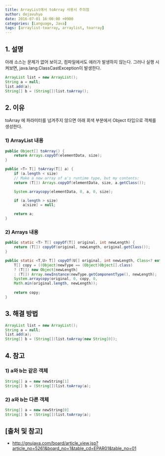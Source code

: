 ```yaml
---
title: ArrayList에서 toArray 사용시 주의점
author: dejavuhyo
date: 2016-07-01 16:00:00 +0900
categories: [Language, Java]
tags: [arraylist-toarray, arraylist, toarray]
---
```


## 1. 설명
아래 소스는 문제가 없어 보이고, 컴파일에서도 에러가 발생하지 않는다. 그러나 실행 시켜보면, java.lang.ClassCastException이 발생한다.

```java
ArrayList list = new ArrayList();
String a = null;
list.add(a);
String[] b = (String[])list.toArray();
```

## 2. 이유
toArray 에 파라미터를 넘겨주지 않으면 아래 회색 부분에서 Object 타입으로 객체를 생성한다.

### 1) ArrayList 내용

```java
public Object[] toArray() {
    return Arrays.copyOf(elementData, size);
}

public <T> T[] toArray(T[] a) {
    if (a.length < size)
    // Make a new array of a's runtime type, but my contents:
    return (T[]) Arrays.copyOf(elementData, size, a.getClass());

    System.arraycopy(elementData, 0, a, 0, size);

    if (a.length > size)
        a[size] = null;

    return a;
}
```

### 2) Arrays 내용

```java
public static <T> T[] copyOf(T[] original, int newLength) {
    return (T[]) copyOf(original, newLength, original.getClass());
}

public static <T,U> T[] copyOf(U[] original, int newLength, Class<? extends T[]> newType) {
    T[] copy = ((Object)newType == (Object)Object[].class)
    ? (T[]) new Object[newLength]
    : (T[]) Array.newInstance(newType.getComponentType(), newLength);
    System.arraycopy(original, 0, copy, 0,
    Math.min(original.length, newLength));
    
    return copy;
}
```

## 3. 해결 방법

```java
ArrayList list = new ArrayList();
String a = null;
list.add(a);
String[] b = (String[])list.toArray(new String[0]);
```

## 4. 참고

### 1) a와 b는 같은 객체

```java
String[] a = new newString[1]
String[] b = (String[])list.toArray(a);
```

### 2) a와 b는 다른 객체

```java
String[] a = new newString[0]
String[] b = (String[])list.toArray(a);
```

## [출처 및 참고]
* <http://gnujava.com/board/article_view.jsp?article_no=5261&board_no=1&table_cd=EPAR01&table_no=01>
